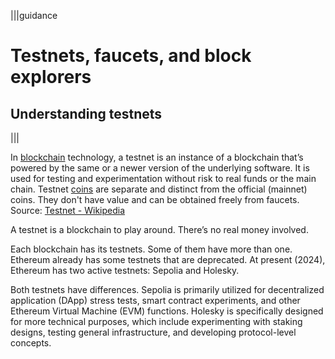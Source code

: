 |||guidance
# Testnets, faucets, and block explorers

## Understanding testnets

|||


In [blockchain](https://en.wikipedia.org/wiki/Blockchain) technology, a testnet is an instance of a blockchain that’s powered by the same or a newer version of the underlying software. It is used for testing and experimentation without risk to real funds or the main chain. Testnet [coins](https://en.wikipedia.org/wiki/Cryptocurrency) are separate and distinct from the official (mainnet) coins. They don't have value and can be obtained freely from faucets.  
Source: [Testnet \- Wikipedia](https://en.wikipedia.org/wiki/Testnet)

A testnet is a blockchain to play around. There’s no real money involved.

Each blockchain has its testnets. Some of them have more than one. Ethereum already has some testnets that are deprecated. At present (2024), Ethereum has two active testnets: Sepolia and Holesky.

Both testnets have differences. Sepolia is primarily utilized for decentralized application (DApp) stress tests, smart contract experiments, and other Ethereum Virtual Machine (EVM) functions. Holesky is specifically designed for more technical purposes, which include experimenting with staking designs, testing general infrastructure, and developing protocol-level concepts.
